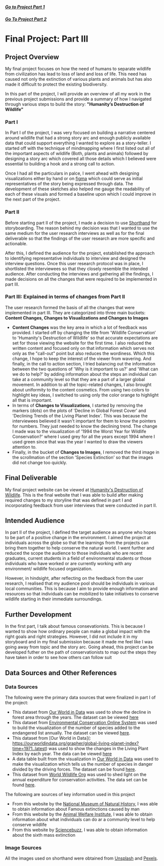 ##### [Go to Project Part 1](FinalProject1.md)
##### [Go To Project Part 2](FinalProject2.md)

# Final Project: Part III
## Project Overview
My final project focuses on how the need of humans to separate wildlife from civilization has lead to loss of land and loss of life. This need has caused not only the extinction of various plants and animals but has also made it difficult to protect the existing biodiversity. 

In this part of the project, I will provide an overview of all my work in the previous project submissions and provide a summary of how I navigated through various steps to build the story: **"Humanity’s Destruction of Wildlife"**

### Part I
In Part I of the project, I was very focused on building a narrative centered around wildlife that had a strong story arc and enough publicly available data that could support everything I wanted to explore as a story-teller. I started off with the technique of mindmapping where I first listed out all of the important aspects of wildlife (Both, plants and animals) followed by designing a story arc which covered all those details which I believed were essential to building a hook and a strong call to action. 

Once I had all the particulars in palce, I went ahead with designing visualizations either by hand or on [figma](https://www.figma.com/) which could serve as initial representatives of the story being expressed through data. The development of these sketches also helped me gauge the readability of each of these visuals and formed a baseline upon which I could improve in the next part of the project. 

### Part II
Before starting part II of the project, I made a decision to use [Shorthand](https://shorthand.com/) for storyboarding. The reason behind my decision was that I wanted to use the same medium for the user research interviews as well as for the final deliverable so that the findings of the user research are more specific and actionable.  

After this, I defined the audience for the project, established the approach to identifying representative individuals to interview and designed the interview questions. Once this user research protocol was in place, I shortlisted the interviewees so that they closely resemble the intended audience. 
After conducting the interviews and gathering all the findings, I made decisions on all the changes that were required to be implemented in part III.

### Part III: Explained in terms of changes from Part II
The user research formed the basis of all the changes that were implemented in part III. They are categorized into three main buckets: **Content Changes, Changes to Visualizations and Changes to Images**

- **Content Changes** was the key area in which a lot of feedback was provided. I started off by changing the title from 'Wildlife Conservation‘ to 'Humanity's Destruction of Wildlife' so that accurate expectations are set for those viewing the website for the first time. I also reduced the written content and focused only on that information which serves not only as the "call-out" point but also reduces the wordiness. Which this change, I hope to keep the interest of the viewer from wavering. And finally, in the call to action section, I tried balancing out the information between the two questions of 'Why is it important to us?' and 'What can we do to help?' by adding information about the steps an individual can take at a community level so that they are a part of a larger global movement. 
In addition to all the topic-related changes, I also brought about uniformity to the content cosmetics. From using two colors to highlight key ideas, I switched to using only the color orange to highlight all that is important.  
- In terms of **Changes to Visualizations**, I started by removing the markers (dots) on the plots of 'Decline in Global Forest Cover' and 'Declining Trends of the Living Planet Index'. This was because the interviewees believed it wasn't important for them to know the pointers for numbers. They just needed to know the declining trend. The change I made was to the visualization of '1994 the Worst Year for Wildlife Conservation?' where I used grey for all the years except 1994 where I used green since that was the year I wanted to draw the viewers attention to. 
- Finally, in the bucket of **Changes to Images**, I removed the third image in the scrollmation of the section 'Species Extinction' so that the images did not change too quickly.

## Final Deliverable
My final project website can be viewed at [Humanity's Destruction of Wildlife](https://preview.shorthand.com/gq7M1RRQo2L24qyV). This is the final website that I was able to build after making required changes to my storyline that was defined in part I and incorporating feedback from user interviews that were conducted in part II. 

## Intended Audience 
In part II of the project, I defined the target audience as anyone who hopes to be part of a positive change in the environment. I aimed the project at individuals across the globe so that the learnings from the projects can bring them together to help conserve the natural world. I went further and reduced the scope the audience to those individuals who are recent graduates, current students in a field of environmental students or those individuals who have worked or are currently working with any environment/ wildlife focused organization.  

However, in hindsight, after reflecting on the feedback from the user research, I realised that my audience pool should be individuals in various local communities. This is because I aim to provide enough information and resources so that individuals can be mobilized to take initiatives to conserve wildlife starting in their immediate surroundings.   

## Further Development
In the first part, I talk about famous consevationists. This is because I wanted to show how ordinary people can make a global impact with the right goals and right strategies. However, I did not include it in my storyboard and in my final submission because it made me feel like I was going away from topic and the story arc. 
Going ahead, this project can be developed futher on the path of conservationists to map out the steps they have taken in order to see how others can follow suit  



## Data Sources and Other References

### Data Sources
The following were the primary data sources that were finalized in part I of the project:
- This dataset from [Our World in Data](https://ourworldindata.org/forest-area) was used to show the decline in forest area through the years. The dataset can be viewed [here](forest-area-km.csv)
- This dataset from [Environmental Conservation Online System](https://ecos.fws.gov/ecp/report/species-listings-by-year-totals) was used to build the visualization of the number of species added to the endangered list annually. The dataset can be viewed [here](species-listings-by-year-totals-report.csv).
- This dataset from [Our World in Data](: https://ourworldindata.org/grapher/global-living-planet-index?time=1971..latest) was used to show the changes in the Living Plant Index by each year. The data can be viewed [here](global-living-planet-index.csv)
- A data table built from the visualization in [Our World in Data](https://ourworldindata.org/threats-to-wildlife) was used to make the visualization which tells us the number of species in danger divided by the driving forces. The dataset can be found [here](Endangerment_Reason.xlsx).
- This dataset from [World Wildlife Org](https://www.worldwildlife.org/about/financials) was used to shed light on the annual expenditure for conservation activities. The data set can be found [here](Expenditure_Annual.xlsx).

The following are sources of key information used in this project
- From this website by the [National Museum of Natural History](https://naturalhistory.si.edu/education/teaching-resources/paleontology/extinction-over-time), I was able to obtain information about Famous extinctions caused by man
- From this website by the [Animal Welfare Institute](https://awionline.org/content/what-you-can-do-wildlife#:~:text=One%20of%20the%20easiest%20and,and%20taking%20out%20old%20fences), I was able to obtain information about what individuals can do ar a community level to help conserve wildlife
- From this website by [Sciencebuzz](https://www.sciencebuzz.com/our-sixth-mass-extinction/), I was able to obtain information about the sixth mass extinction

### Image Sources
All the images used on shorthand were obtained from [Unsplash](https://unsplash.com/) and [Pexels](https://www.pexels.com/). 
